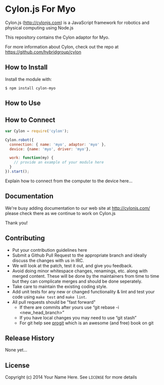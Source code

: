 # Cylon.js For Myo

Cylon.js (http://cylonjs.com) is a JavaScript framework for robotics and
physical computing using Node.js

This repository contains the Cylon adaptor for Myo.

For more information about Cylon, check out the repo at
https://github.com/hybridgroup/cylon

## How to Install

Install the module with:

    $ npm install cylon-myo

## How to Use

## How to Connect

```javascript
var Cylon = require('cylon');

Cylon.robot({
  connection: { name: 'myo', adaptor: 'myo' },
  device: {name: 'myo', driver: 'myo'},

  work: function(my) {
    // provide an example of your module here
  }
}).start();
```

Explain how to connect from the computer to the device here...

## Documentation

We're busy adding documentation to our web site at http://cylonjs.com/ please check there as we continue to work on Cylon.js

Thank you!

## Contributing

* Put your contribution guidelines here
* Submit a Github Pull Request to the appropriate branch and ideally discuss the changes with us in IRC.
* We will look at the patch, test it out, and give you feedback.
* Avoid doing minor whitespace changes, renamings, etc. along with merged content. These will be done by the maintainers from time to time but they can complicate merges and should be done seperately.
* Take care to maintain the existing coding style.
* Add unit tests for any new or changed functionality & lint and test your code using `make test` and `make lint`.
* All pull requests should be "fast forward"
  * If there are commits after yours use “git rebase -i <new_head_branch>”
  * If you have local changes you may need to use “git stash”
  * For git help see [progit](http://git-scm.com/book) which is an awesome (and free) book on git

## Release History

None yet...

## License

Copyright (c) 2014 Your Name Here. See `LICENSE` for more details
